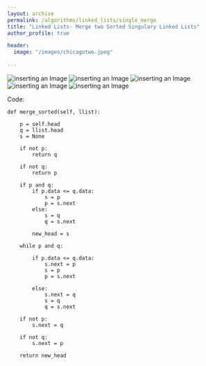 ```yaml
---
layout: archive
permalink: /algorithms/linked_lists/single_merge
title: "Linked Lists- Merge two Sorted Singulary Linked Lists"
author_profile: true

header:
  image: "/images/chicagotwo.jpeg"
  
---
```

![inserting an Image](/images/Linked_Lists/single_merge/Page1.jpg)
![inserting an Image](/images/Linked_Lists/single_merge/Page2.jpg)
![inserting an Image](/images/Linked_Lists/single_merge/Page3.jpg)
![inserting an Image](/images/Linked_Lists/single_merge/Page4.jpg)
![inserting an Image](/images/Linked_Lists/single_merge/Page5.jpg)


Code:

    def merge_sorted(self, llist):
        
        p = self.head
        q = llist.head
        s = None
        
        if not p:
            return q
        
        if not q:
            return p
        
        if p and q:
            if p.data <= q.data:
                s = p
                p = s.next
            else:
                s = q
                q = s.next
            
            new_head = s
                    
        while p and q:
            
            if p.data <= q.data:
                s.next = p
                s = p
                p = s.next
            
            else:
                s.next = q
                s = q
                q = s.next
        
        if not p:
            s.next = q
        
        if not q:
            s.next = p
        
        return new_head



